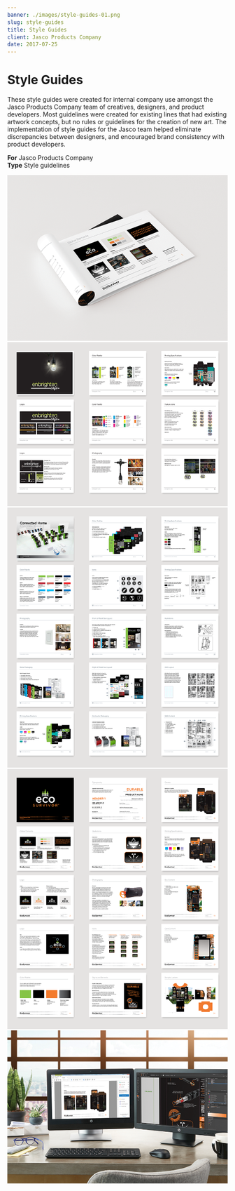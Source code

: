 ```yaml
---
banner: ./images/style-guides-01.png
slug: style-guides
title: Style Guides
client: Jasco Products Company
date: 2017-07-25
---
```


# Style Guides

These style guides were created for internal company use amongst the Jasco Products Company team of creatives, designers, and product developers. Most guidelines were created for existing lines that had existing artwork concepts, but no rules or guidelines for the creation of new art. The implementation of style guides for the Jasco team helped eliminate discrepancies between designers, and encouraged brand consistency with product developers.

**For** Jasco Products Company  
**Type** Style guidelines  

![](./images/style-guides-01.png "Most guides setup letter-size for simple printed reference by company members")  
![](./images/style-guides-02.png "Enbrighten Cafe Lights")  
![](./images/style-guides-03.png "Connected Home brands such as Z-Wave, ZigBee, and Bluetooth")  
![](./images/style-guides-04.png "Eco Survivor")  
![](./images/style-guides-05.png "Guides additionally created as interactive PDFs to ease reference and use in meeting and conferences")  
